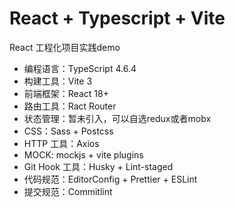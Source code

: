 # React + Typescript + Vite

React 工程化项目实践demo

- 编程语言：TypeScript 4.6.4
- 构建工具：Vite 3
- 前端框架：React 18+
- 路由工具：Ract Router
- 状态管理：暂未引入，可以自选redux或者mobx
- CSS：Sass + Postcss
- HTTP 工具：Axios
- MOCK: mockjs + vite plugins
- Git Hook 工具：Husky + Lint-staged
- 代码规范：EditorConfig + Prettier + ESLint
- 提交规范：Commitlint

